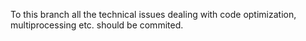 To this branch all the technical issues dealing with code optimization, multiprocessing etc. should be commited. 
